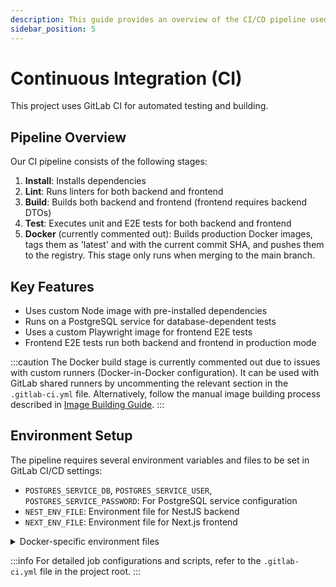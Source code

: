 ```yaml
---
description: This guide provides an overview of the CI/CD pipeline used in the project.
sidebar_position: 5
---
```


# Continuous Integration (CI)

This project uses GitLab CI for automated testing and building.

## Pipeline Overview

Our CI pipeline consists of the following stages:

1. **Install**: Installs dependencies
2. **Lint**: Runs linters for both backend and frontend
3. **Build**: Builds both backend and frontend (frontend requires backend DTOs)
4. **Test**: Executes unit and E2E tests for both backend and frontend
5. **Docker** (currently commented out): Builds production Docker images, tags them as 'latest' and with the current commit SHA, and pushes them to the registry. This stage only runs when merging to the main branch.

## Key Features

- Uses custom Node image with pre-installed dependencies
- Runs on a PostgreSQL service for database-dependent tests
- Uses a custom Playwright image for frontend E2E tests
- Frontend E2E tests run both backend and frontend in production mode

:::caution
The Docker build stage is currently commented out due to issues with custom runners (Docker-in-Docker configuration). It can be used with GitLab shared runners by uncommenting the relevant section in the `.gitlab-ci.yml` file. Alternatively, follow the manual image building process described in [Image Building Guide](image-building.md).
:::

## Environment Setup

The pipeline requires several environment variables and files to be set in GitLab CI/CD settings:

- `POSTGRES_SERVICE_DB`, `POSTGRES_SERVICE_USER`, `POSTGRES_SERVICE_PASSWORD`: For PostgreSQL service configuration
- `NEST_ENV_FILE`: Environment file for NestJS backend
- `NEXT_ENV_FILE`: Environment file for Next.js frontend

<details>
<summary>Docker-specific environment files</summary>

When using the Docker stage, the following additional environment files are required:

- `DOCKER_NEST_ENV_FILE`
- `DOCKER_NEXT_ENV_FILE`
- `DOCKER_PRISMA_MIGRATE_ENV_FILE`
- `DOCKER_POSTGRES_ENV_FILE`

These files contain environment-specific configurations for building Docker images.
</details>

:::info
For detailed job configurations and scripts, refer to the `.gitlab-ci.yml` file in the project root.
:::